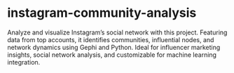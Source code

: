 # instagram-community-analysis
Analyze and visualize Instagram’s social network with this project. Featuring data from top accounts, it identifies communities, influential nodes, and network dynamics using Gephi and Python. Ideal for influencer marketing insights, social network analysis, and customizable for machine learning integration.
